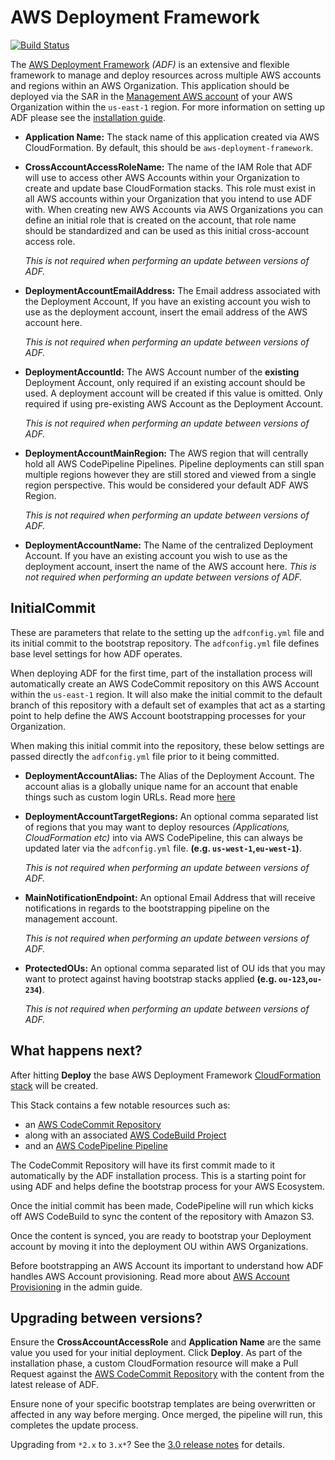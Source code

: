 # AWS Deployment Framework

[![Build Status](https://travis-ci.org/awslabs/aws-deployment-framework.svg?branch=master)](https://travis-ci.org/awslabs/aws-deployment-framework)

The [AWS Deployment Framework](https://github.com/awslabs/aws-deployment-framework)
*(ADF)* is an extensive and flexible framework to manage and deploy resources
across multiple AWS accounts and regions within an AWS Organization. This
application should be deployed via the SAR in the [Management AWS
account](admin-guide.md#management-account) of your AWS Organization within the
`us-east-1` region. For more information on setting up ADF please see the
[installation
guide](https://github.com/awslabs/aws-deployment-framework/tree/master/docs/installation-guide.md).

- **Application Name:** The stack name of this application created via AWS
  CloudFormation. By default, this should be `aws-deployment-framework`.

- **CrossAccountAccessRoleName:** The name of the IAM Role that ADF will use to
  access other AWS Accounts within your Organization to create and update base
  CloudFormation stacks. This role must exist in all AWS accounts within your
  Organization that you intend to use ADF with. When creating new AWS Accounts
  via AWS Organizations you can define an initial role that is created on the
  account, that role name should be standardized and can be used as this initial
  cross-account access role.

  *This is not required when performing an update between versions of ADF.*

- **DeploymentAccountEmailAddress:** The Email address associated with the
  Deployment Account, If you have an existing account you wish to use as the
  deployment account, insert the email address of the AWS account here.

  *This is not required when performing an update between versions of ADF.*

- **DeploymentAccountId:** The AWS Account number of the **existing** Deployment
  Account, only required if an existing account should be used. A deployment
  account will be created if this value is omitted. Only required if using
  pre-existing AWS Account as the Deployment Account.

  *This is not required when performing an update between versions of ADF.*

- **DeploymentAccountMainRegion:** The AWS region that will centrally hold all
  AWS CodePipeline Pipelines. Pipeline deployments can still span multiple
  regions however they are still stored and viewed from a single region
  perspective. This would be considered your default ADF AWS Region.

  *This is not required when performing an update between versions of ADF.*

- **DeploymentAccountName:** The Name of the centralized Deployment Account. If
  you have an existing account you wish to use as the deployment account, insert
  the name of the AWS account here. *This is not required when performing an
  update between versions of ADF.*

## InitialCommit

These are parameters that relate to the setting up the `adfconfig.yml` file and
its initial commit to the bootstrap repository. The `adfconfig.yml` file defines
base level settings for how ADF operates.

When deploying ADF for the first time, part of the installation process will
automatically create an AWS CodeCommit repository on this AWS Account within the
`us-east-1` region. It will also make the initial commit to the default branch
of this repository with a default set of examples that act as a starting point
to help define the AWS Account bootstrapping processes for your Organization.

When making this initial commit into the repository, these below settings are
passed directly the `adfconfig.yml` file prior to it being committed.

- **DeploymentAccountAlias:** The Alias of the Deployment Account. The account
  alias is a globally unique name for an account that enable things such as
  custom login URLs. Read more
  [here](https://docs.aws.amazon.com/IAM/latest/UserGuide/console_account-alias.html#AboutAccountAlias)

- **DeploymentAccountTargetRegions:** An optional comma separated list of
  regions that you may want to deploy resources *(Applications, CloudFormation
  etc)* into via AWS CodePipeline, this can always be updated later via the
  `adfconfig.yml` file. **(e.g. `us-west-1`,`eu-west-1`)**.

  *This is not required when performing an update between versions of ADF.*

- **MainNotificationEndpoint:** An optional Email Address that will receive
  notifications in regards to the bootstrapping pipeline on the management
  account.

  *This is not required when performing an update between versions of ADF.*

- **ProtectedOUs:** An optional comma separated list of OU ids that you may want
  to protect against having bootstrap stacks applied **(e.g.
  `ou-123`,`ou-234`)**.

  *This is not required when performing an update between versions of ADF.*

## What happens next?

After hitting **Deploy** the base AWS Deployment Framework
[CloudFormation stack](https://console.aws.amazon.com/cloudformation/home?region=us-east-1#/stacks)
will be created.

This Stack contains a few notable resources such as:

- an [AWS CodeCommit
  Repository](https://console.aws.amazon.com/codesuite/codecommit/repositories/aws-deployment-framework-bootstrap/browse?region=us-east-1)
- along with an associated [AWS CodeBuild
  Project](https://console.aws.amazon.com/codesuite/codebuild/projects/aws-deployment-framework-base-templates/history?region=us-east-1)
- and an [AWS CodePipeline
Pipeline](https://console.aws.amazon.com/codesuite/codepipeline/pipelines/aws-deployment-framework-bootstrap-pipeline/view?region=us-east-1)

The CodeCommit Repository will have its first commit made to it automatically by
the ADF installation process. This is a starting point for using ADF and helps
define the bootstrap process for your AWS Ecosystem.

Once the initial commit has been made, CodePipeline will run which kicks off AWS
CodeBuild to sync the content of the repository with Amazon S3.

Once the content is synced, you are ready to bootstrap your Deployment account
by moving it into the deployment OU within AWS Organizations.

Before bootstrapping an AWS Account its important to understand how ADF handles
AWS Account provisioning. Read more about [AWS Account
Provisioning](./admin-guide.md) in the admin guide.

## Upgrading between versions?

Ensure the **CrossAccountAccessRole** and **Application Name** are the same
value you used for your initial deployment. Click **Deploy**. As part of the
installation phase, a custom CloudFormation resource will make a Pull Request
against the [AWS CodeCommit
Repository](https://console.aws.amazon.com/codesuite/codecommit/repositories/aws-deployment-framework-bootstrap/browse?region=us-east-1)
with the content from the latest release of ADF.

Ensure none of your specific bootstrap templates are being overwritten or
affected in any way before merging. Once merged, the pipeline will run, this
completes the update process.

Upgrading from `*2.x` to `3.x*`? See the
[3.0 release notes](https://github.com/awslabs/aws-deployment-framework/releases)
for details.
